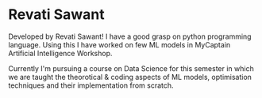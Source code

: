 # Revati Sawant
Developed by Revati Sawant!
I have a good grasp on python programming language.
Using this I have worked on few ML models in MyCaptain Artificial Intelligence Workshop.

Currently I'm pursuing a course on Data Science for this semester in which we are taught the theorotical & coding aspects of ML models, optimisation techniques and their implementation from scratch.
